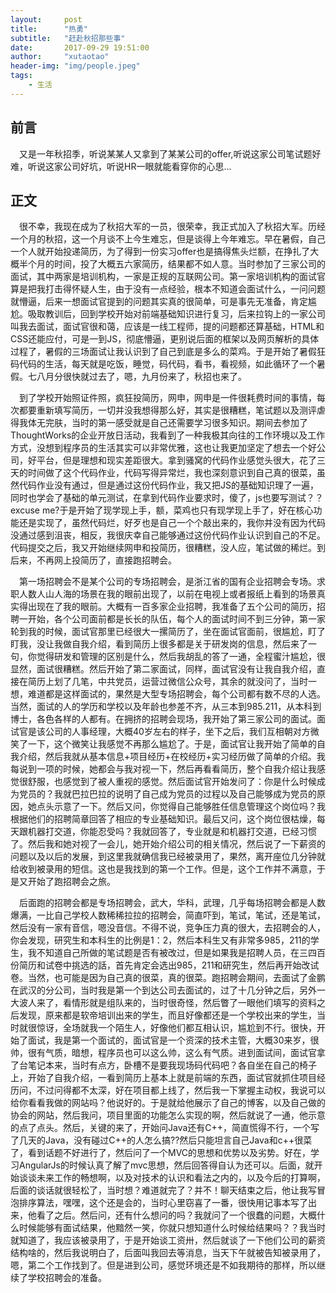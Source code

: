 ```yaml
---
layout:     post
title:      "热勇"
subtitle:   "赶赴秋招那些事"
date:       2017-09-29 19:51:00
author:     "xutaotao"
header-img: "img/people.jpeg"
tags:
    - 生活
---
```


## 前言

&ensp;&ensp;又是一年秋招季，听说某某人又拿到了某某公司的offer,听说这家公司笔试题好难，听说这家公司好坑，听说HR一眼就能看穿你的心思...

## 正文

&ensp;&ensp;很不幸，我现在成为了秋招大军的一员，很荣幸，我正式加入了秋招大军。历经一个月的秋招，这一个月谈不上今生难忘，但是谈得上今年难忘。早在暑假，自己一个人就开始投递简历，为了得到一份实习offer也是搞得焦头烂额，在挣扎了大概半个月的时间，投了大概五六家简历，结果都不如人意。当时参加了三家公司的面试，其中两家是培训机构，一家是正规的互联网公司。第一家培训机构的面试官算是把我打击得怀疑人生，由于没有一点经验，根本不知道会面试什么，一问问题就懵逼，后来一想面试官提到的问题其实真的很简单，可是事先无准备，肯定尴尬。吸取教训后，回到学校开始对前端基础知识进行复习，后来拉钩上的一家公司叫我去面试，面试官很和蔼，应该是一线工程师，提的问题都还算基础，HTML和CSS还能应付，可是一到JS，彻底懵逼，更别说后面的框架以及网页解析的具体过程了，暑假的三场面试让我认识到了自己到底是多么的菜鸡。于是开始了暑假狂码代码的生活，每天就是吃饭，睡觉，码代码，看书，看视频，如此循环了一个暑假。七八月分很快就过去了，嗯，九月份来了，秋招也来了。

&ensp;&ensp;到了学校开始照证件照，疯狂投简历，网申，网申是一件很耗费时间的事情，每次都要重新填写简历，一切并没我想得那么好，其实是很糟糕，笔试题以及测评虐得我体无完肤，当时的第一感受就是自己还需要学习很多知识。期间去参加了ThoughtWorks的企业开放日活动，我看到了一种我极其向往的工作环境以及工作方式，没想到程序员的生活其实可以非常优雅，这也让我更加坚定了想去一个好公司，好平台，但是理想和现实差距很大。拿到骚窝的代码作业感觉头很大，花了三天的时间做了这个代码作业，代码写得异常烂，我也深刻意识到自己真的很菜，虽然代码作业没有通过，但是通过这份代码作业，我又把JS的基础知识理了一遍，同时也学会了基础的单元测试，在拿到代码作业要求时，傻了，js也要写测试？？excuse me?于是开始了现学现上手，额，菜鸡也只有现学现上手了，好在核心功能还是实现了，虽然代码烂，好歹也是自己一个个敲出来的，我你并没有因为代码没通过感到沮丧，相反，我很庆幸自己能够通过这份代码作业认识到自己的不足。代码提交之后，我又开始继续网申和投简历，很糟糕，没人应，笔试做的稀烂。到后来，不再网上投简历了，直接跑招聘会。

&ensp;&ensp;第一场招聘会不是某个公司的专场招聘会，是浙江省的国有企业招聘会专场。求职人数人山人海的场景在我的眼前出现了，以前在电视上或者报纸上看到的场景真实得出现在了我的眼前。大概有一百多家企业招聘，我准备了五个公司的简历，招聘一开始，各个公司面前都是长长的队伍，每个人的面试时间不到三分钟，第一家轮到我的时候，面试官那里已经很大一摞简历了，坐在面试官面前，很尴尬，盯了盯我，没让我做自我介绍，看到简历上很多都是关于研发岗的信息，然后来了一句，你觉得研发和管理的区别是什么，然后我胡乱的答了一通，全程蜜汁尴尬，很显然，面试很糟糕。然后开始了第二家面试，同样，面试官没有让我自我介绍，直接在简历上划了几笔，中共党员，运营过微信公众号，其余的就没问了，当时一想，难道都是这样面试的，果然是大型专场招聘会，每个公司都有数不尽的人选。当然，面试的人的学历和学校以及年龄也参差不齐，从三本到985.211，从本科到博士，各色各样的人都有。在拥挤的招聘会现场，我开始了第三家公司的面试。面试官是该公司的人事经理，大概40岁左右的样子，坐下之后，我们互相朝对方微笑了一下，这个微笑让我感觉不再那么尴尬了。于是，面试官让我开始了简单的自我介绍，然后我就从基本信息+项目经历+在校经历+实习经历做了简单的介绍。我每说到一项的时候，她都会与我对视一下，然后再看看简历，整个自我介绍让我感觉很舒服，也感觉到了被人重视的感觉。然后面试官开始发问了：你是什么时候成为党员的？我就巴拉巴拉的说明了自己成为党员的过程以及自己能够成为党员的原因，她点头示意了一下。然后又问，你觉得自己能够胜任信息管理这个岗位吗？我根据他们的招聘简章回答了相应的专业基础知识。最后又问，这个岗位很枯燥，每天跟机器打交道，你能忍受吗？我就回答了，专业就是和机器打交道，已经习惯了。然后我和她对视了一会儿，她开始介绍公司的相关情况，然后说了一下薪资的问题以及以后的发展，到这里我就确信我已经被录用了，果然，离开座位几分钟就给收到被录用的短信。这也是我找到的第一个工作。但是，这个工作并不满意，于是又开始了跑招聘会之旅。

&ensp;&ensp;后面跑的招聘会都是专场招聘会，武大，华科，武理，几乎每场招聘会都是人数爆满，一比自己学校人数稀稀拉拉的招聘会，简直吓到，笔试，笔试，还是笔试，然后没有一家有音信，嗯没音信。不得不说，竞争压力真的很大，去招聘会的人，你会发现，研究生和本科生的比例是1：2，然后本科生又有非常多985，211的学生，我不知道自己所做的笔试题是否有被改过，但是如果我是招聘人员，在三四百份简历和试卷中挑选的話，首先肯定会选出985，211和研究生，然后再开始改试卷。当然，也可能是因为自己真的很菜，真的很菜。跑招聘会期间，去面试了金鹏在武汉的分公司，当时我是第一个到达公司去面试的，过了十几分钟之后，另外一大波人来了，看情形就是组队来的，当时很奇怪，然后瞥了一眼他们填写的资料之后发现，原来都是软帝培训出来的学生，而且好像都还是一个学校出来的学生，当时就很惊讶，全场就我一个陌生人，好像他们都互相认识，尴尬到不行。很快，开始了面试，我是第一个面试的，面试官是一个资深的技术主管，大概30来岁，很帅，很有气质，暗想，程序员也可以这么帅，这么有气质。进到面试间，面试官拿了台笔记本来，当时有点方，卧槽不是要我现场码代码吧？各自坐在自己的椅子上，开始了自我介绍，一看到简历上基本上就是前端的东西，面试官就抓住项目经历问，不过问得都不太深，好在项目都上线了，然后我一下掌握主动权，我说可以给你看看我做的网站吗？他说好的。于是就给他展示了自己的博客，以及自己做的协会的网站，然后我问，项目里面的功能怎么实现的啊，然后就说了一通，他示意的点了点头。然后，关键的来了，开始问Java还有C++，简直慌得不行，一个写了几天的Java，没有碰过C++的人怎么搞??然后只能坦言自己Java和c++很菜了，看到话题不好进行了，然后问了一个MVC的思想和优势以及劣势。好在，学习AngularJs的时候认真了解了mvc思想，然后回答得自认为还可以。后面，就开始谈谈未来工作的畅想啊，以及对技术的认识和看法之内的，以及今后的打算啊，后面的谈话就很轻松了，当时想？难道就完了？并不！聊天结束之后，他让我写冒泡排序算法，嘿嘿，这个还是会的，当时心里窃喜了一番，很快用记事本写了出来，他看了之后。然后问，还有什么想问的吗？我就问了一个很蠢的问题，大概什么时候能够有面试结果，他黯然一笑，你就只想知道什么时候给结果吗？？我当时就知道了，我应该被录用了，于是开始谈工资卅，然后就谈了一下他们公司的薪资结构啥的，然后我说明白了，后面叫我回去等消息，当天下午就被告知被录用了，嗯，第二个工作找到了。但是进到公司，感觉环境还是不如我期待的那样，所以继续了学校招聘会的准备。




